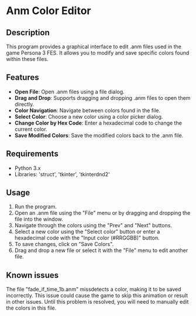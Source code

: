 # Anm Color Editor
## Description
This program provides a graphical interface to edit .anm files used in the game Persona 3 FES. It allows you to modify and save specific colors found within these files.

## Features
- **Open File**: Open .anm files using a file dialog.
- **Drag and Drop**: Supports dragging and dropping .anm files to open them directly.
- **Color Navigation**: Navigate between colors found in the file.
- **Select Color**: Choose a new color using a color picker dialog.
- **Change Color by Hex Code**: Enter a hexadecimal code to change the current color.
- **Save Modified Colors**: Save the modified colors back to the .anm file.

## Requirements
- Python 3.x
- Libraries: 'struct', 'tkinter', 'tkinterdnd2'

## Usage
1. Run the program.
2. Open an .anm file using the "File" menu or by dragging and dropping the file into the window.
3. Navigate through the colors using the "Prev" and "Next" buttons.
4. Select a new color using the "Select color" button or enter a hexadecimal code with the "Input color (#RRGGBB)" button.
5. To save changes, click on "Save Colors".
6. Drag and drop a new file or select it with the "File" menu to edit another file.

## Known issues
The file "fade_if_time_1b.anm" missdetects a color, making it to be saved incorrectly. This issue could cause the game to skip this animation or result in other issues. Until this problem is resolved, you will need to manually edit the colors in this file.